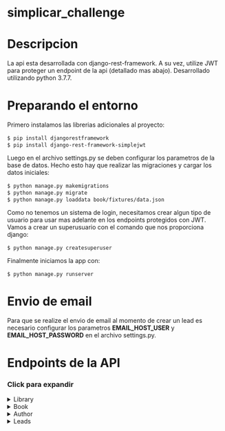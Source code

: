 # simplicar_challenge

# Descripcion

La api esta desarrollada con django-rest-framework. A su vez, utilize JWT para proteger un endpoint de la api (detallado mas abajo).
Desarrollado utilizando python 3.7.7.

# Preparando el entorno

Primero instalamos las librerias adicionales al proyecto:
```
$ pip install djangorestframework
$ pip install django-rest-framework-simplejwt
```
Luego en el archivo settings.py se deben configurar los parametros de la base de datos. Hecho esto hay que realizar las migraciones y cargar los datos iniciales:
```
$ python manage.py makemigrations
$ python manage.py migrate
$ python manage.py loaddata book/fixtures/data.json
```
Como no tenemos un sistema de login, necesitamos crear algun tipo de usuario para usar mas adelante en los endpoints protegidos con JWT. Vamos a crear un superusuario con el comando que nos proporciona django:
```
$ python manage.py createsuperuser
```

Finalmente iniciamos la app con:
```
$ python manage.py runserver
```

# Envio de email

Para que se realize el envio de email al momento de crear un lead es necesario configurar los parametros **EMAIL_HOST_USER** y **EMAIL_HOST_PASSWORD** en el archivo settings.py.

# Endpoints de la API
### Click para expandir

<details>
<summary> Library  </summary>

| Path | Method | Body example |
| --- | --- | --- |
| /domaind/api/library/**{id}** | GET | - |
| /domain/api/library/**{id}** | POST | ```{ "name": "William Mendez" } ``` |
| /domain/api/library/ | PUT | ```{ "name": "William Mendez" } ``` |

</details>

<details>
<summary> Book  </summary>

| Path | Method | Body example |
| --- | --- | --- |
| /domaind/api/book/**{id}** | GET | - |
| /domain/api/book/**{id}** | POST | ```{ "title": "Libro modificado", "author": 61, "libraries": [1, 2] } ``` |
| /domain/api/book/ | PUT | ```{ "title": "Nuevo libro", "author": 61, "libraries": [1, 2] } ``` |
| /domain/api/book/search?text=**{texto}** | GET | - |
</details>

<details>
<summary> Author </summary>

| Path | Method | Body example |
| --- | --- | --- |
| /domaind/api/author/**{id}** | GET | - |
| /domain/api/author/**{id}** | POST | ```{ "first_name": "Lisa", "last_name": "Rivera" } ``` |
| /domain/api/author/ | PUT | ```{ "first_name": "Nuevo", "last_name": "Autor" } ``` |
</details>

<details>
<summary> Leads  </summary>

| Path | Method | Body example |
| --- | --- | --- |
| /domaind/api/leads/ | POST | ``` { "email": "reekremag@gmail.com", "fullname": "Mauro", "phone": "1115161718", "library": 1 } ``` |


Esta ruta esta protegida con JWT. Para poder utilizarla es necesario incluir en el head un token de acceso. Para obtener el token es necesario hacer un POST al path **/domain/api/token/** con el usuario y contraseña generado al principio (ya que no hay implementado un login), como se ve en la imagen:

![Imagen 1](/images/imagen_1.jpg)

Generado el token, podemos hacer el POST a **/domaind/api/leads/** tal como esta en la tabla de arriba, incluyendo el token en el header:

![Imagen 2](/images/imagen_2.jpg)

Este token expira cada 5 minutos, para obtener un nuevo token hay que hacer un POST al path **/domain/api/token/refresh/** indicando el token refresh que obtuvimos en el primer paso:

![Imagen 3](/images/imagen_3.jpg)

</details>


